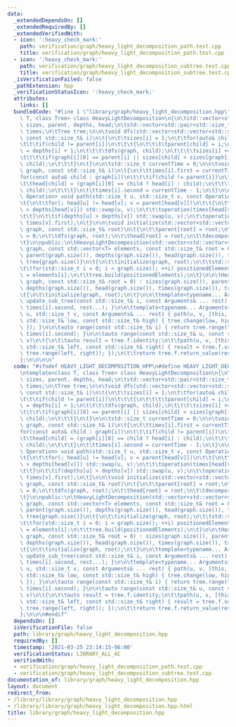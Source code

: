 ```yaml
---
data:
  _extendedDependsOn: []
  _extendedRequiredBy: []
  _extendedVerifiedWith:
  - icon: ':heavy_check_mark:'
    path: verification/graph/heavy_light_decomposition_path.test.cpp
    title: verification/graph/heavy_light_decomposition_path.test.cpp
  - icon: ':heavy_check_mark:'
    path: verification/graph/heavy_light_decomposition_subtree.test.cpp
    title: verification/graph/heavy_light_decomposition_subtree.test.cpp
  _isVerificationFailed: false
  _pathExtension: hpp
  _verificationStatusIcon: ':heavy_check_mark:'
  attributes:
    links: []
  bundledCode: "#line 1 \"library/graph/heavy_light_decomposition.hpp\"\n\n\n\ntemplate<class\
    \ T, class Tree> class HeavyLightDecomposition\n{\n\tstd::vector<std::size_t>\
    \ sizes, parent, depths, head;\n\tstd::vector<std::pair<std::size_t, std::size_t>>\
    \ times;\n\tTree tree;\n\n\tvoid dfs(std::vector<std::vector<std::size_t>>& graph,\
    \ const std::size_t& i)\n\t{\n\t\tsizes[i] = 1;\n\t\tfor(auto& child : graph[i])\n\
    \t\t\tif(child != parent[i])\n\t\t\t{\n\t\t\t\tparent[child] = i;\n\t\t\t\tdepths[child]\
    \ = depths[i] + 1;\n\t\t\t\tdfs(graph, child);\n\t\t\t\tsizes[i] += sizes[child];\n\
    \t\t\t\tif(graph[i][0] == parent[i] || sizes[child] > sizes[graph[i][0]]) std::swap(graph[i][0],\
    \ child);\n\t\t\t}\n\t}\n\n\tstd::size_t currentTime = 0;\n\n\tvoid decompose(std::vector<std::vector<std::size_t>>&\
    \ graph, const std::size_t& i)\n\t{\n\t\ttimes[i].first = currentTime++;\n\t\t\
    for(const auto& child : graph[i])\n\t\t\tif(child != parent[i])\n\t\t\t{\n\t\t\
    \t\thead[child] = (graph[i][0] == child ? head[i] : child);\n\t\t\t\tdecompose(graph,\
    \ child);\n\t\t\t}\n\t\ttimes[i].second = currentTime - 1;\n\t}\n\n\ttemplate<typename\
    \ Operation> void path(std::size_t u, std::size_t v, const Operation operation)\n\
    \t{\n\t\tfor(; head[u] != head[v]; v = parent[head[v]])\n\t\t{\n\t\t\tif(depths[head[u]]\
    \ > depths[head[v]]) std::swap(u, v);\n\t\t\toperation(times[head[v]].first, times[v].first);\n\
    \t\t}\n\t\tif(depths[u] > depths[v]) std::swap(u, v);\n\t\toperation(times[u].first,\
    \ times[v].first);\n\t}\n\n\tvoid initialize(std::vector<std::vector<std::size_t>>&\
    \ graph, const std::size_t& root)\n\t{\n\t\tparent[root] = root;\n\t\tdepths[root]\
    \ = 0;\n\t\tdfs(graph, root);\n\t\thead[root] = root;\n\t\tdecompose(graph, root);\n\
    \t}\n\npublic:\n\tHeavyLightDecomposition(std::vector<std::vector<std::size_t>>&\
    \ graph, const std::vector<T> elements, const std::size_t& root = 0) : sizes(graph.size()),\
    \ parent(graph.size()), depths(graph.size()), head(graph.size()), times(graph.size()),\
    \ tree{graph.size()}\n\t{\n\t\tinitialize(graph, root);\n\t\tstd::vector<T> positionedElements(graph.size());\n\
    \t\tfor(std::size_t i = 0; i < graph.size(); ++i) positionedElements[times[i].first]\
    \ = elements[i];\n\t\ttree.build(positionedElements);\n\t}\n\n\tHeavyLightDecomposition(std::vector<std::vector<std::size_t>>&\
    \ graph, const std::size_t& root = 0) : sizes(graph.size()), parent(graph.size()),\
    \ depths(graph.size()), head(graph.size()), times(graph.size()), tree{graph.size()}\n\
    \t{\n\t\tinitialize(graph, root);\n\t}\n\n\ttemplate<typename... Arguments> void\
    \ update_sub_tree(const std::size_t& i, const Arguments& ... rest) { tree.change(times[i].first,\
    \ times[i].second, rest...); }\n\n\ttemplate<typename... Arguments> void update_path(std::size_t\
    \ u, std::size_t v, const Arguments& ... rest) { path(u, v, [this, &rest...](const\
    \ std::size_t& low, const std::size_t& high) { tree.change(low, high, rest...);\
    \ }); }\n\n\tauto range(const std::size_t& i) { return tree.range(times[i].first,\
    \ times[i].second); }\n\n\tauto range(const std::size_t& u, const std::size_t&\
    \ v)\n\t{\n\t\tauto result = tree.f.identity;\n\t\tpath(u, v, [this, &result](const\
    \ std::size_t& left, const std::size_t& right) { result = tree.f.value(result,\
    \ tree.range(left, right)); });\n\t\treturn tree.f.return_value(result);\n\t}\n\
    };\n\n\n\n"
  code: "#ifndef HEAVY_LIGHT_DECOMPOSITION_HPP\n#define HEAVY_LIGHT_DECOMPOSITION_HPP\n\
    \ntemplate<class T, class Tree> class HeavyLightDecomposition\n{\n\tstd::vector<std::size_t>\
    \ sizes, parent, depths, head;\n\tstd::vector<std::pair<std::size_t, std::size_t>>\
    \ times;\n\tTree tree;\n\n\tvoid dfs(std::vector<std::vector<std::size_t>>& graph,\
    \ const std::size_t& i)\n\t{\n\t\tsizes[i] = 1;\n\t\tfor(auto& child : graph[i])\n\
    \t\t\tif(child != parent[i])\n\t\t\t{\n\t\t\t\tparent[child] = i;\n\t\t\t\tdepths[child]\
    \ = depths[i] + 1;\n\t\t\t\tdfs(graph, child);\n\t\t\t\tsizes[i] += sizes[child];\n\
    \t\t\t\tif(graph[i][0] == parent[i] || sizes[child] > sizes[graph[i][0]]) std::swap(graph[i][0],\
    \ child);\n\t\t\t}\n\t}\n\n\tstd::size_t currentTime = 0;\n\n\tvoid decompose(std::vector<std::vector<std::size_t>>&\
    \ graph, const std::size_t& i)\n\t{\n\t\ttimes[i].first = currentTime++;\n\t\t\
    for(const auto& child : graph[i])\n\t\t\tif(child != parent[i])\n\t\t\t{\n\t\t\
    \t\thead[child] = (graph[i][0] == child ? head[i] : child);\n\t\t\t\tdecompose(graph,\
    \ child);\n\t\t\t}\n\t\ttimes[i].second = currentTime - 1;\n\t}\n\n\ttemplate<typename\
    \ Operation> void path(std::size_t u, std::size_t v, const Operation operation)\n\
    \t{\n\t\tfor(; head[u] != head[v]; v = parent[head[v]])\n\t\t{\n\t\t\tif(depths[head[u]]\
    \ > depths[head[v]]) std::swap(u, v);\n\t\t\toperation(times[head[v]].first, times[v].first);\n\
    \t\t}\n\t\tif(depths[u] > depths[v]) std::swap(u, v);\n\t\toperation(times[u].first,\
    \ times[v].first);\n\t}\n\n\tvoid initialize(std::vector<std::vector<std::size_t>>&\
    \ graph, const std::size_t& root)\n\t{\n\t\tparent[root] = root;\n\t\tdepths[root]\
    \ = 0;\n\t\tdfs(graph, root);\n\t\thead[root] = root;\n\t\tdecompose(graph, root);\n\
    \t}\n\npublic:\n\tHeavyLightDecomposition(std::vector<std::vector<std::size_t>>&\
    \ graph, const std::vector<T> elements, const std::size_t& root = 0) : sizes(graph.size()),\
    \ parent(graph.size()), depths(graph.size()), head(graph.size()), times(graph.size()),\
    \ tree{graph.size()}\n\t{\n\t\tinitialize(graph, root);\n\t\tstd::vector<T> positionedElements(graph.size());\n\
    \t\tfor(std::size_t i = 0; i < graph.size(); ++i) positionedElements[times[i].first]\
    \ = elements[i];\n\t\ttree.build(positionedElements);\n\t}\n\n\tHeavyLightDecomposition(std::vector<std::vector<std::size_t>>&\
    \ graph, const std::size_t& root = 0) : sizes(graph.size()), parent(graph.size()),\
    \ depths(graph.size()), head(graph.size()), times(graph.size()), tree{graph.size()}\n\
    \t{\n\t\tinitialize(graph, root);\n\t}\n\n\ttemplate<typename... Arguments> void\
    \ update_sub_tree(const std::size_t& i, const Arguments& ... rest) { tree.change(times[i].first,\
    \ times[i].second, rest...); }\n\n\ttemplate<typename... Arguments> void update_path(std::size_t\
    \ u, std::size_t v, const Arguments& ... rest) { path(u, v, [this, &rest...](const\
    \ std::size_t& low, const std::size_t& high) { tree.change(low, high, rest...);\
    \ }); }\n\n\tauto range(const std::size_t& i) { return tree.range(times[i].first,\
    \ times[i].second); }\n\n\tauto range(const std::size_t& u, const std::size_t&\
    \ v)\n\t{\n\t\tauto result = tree.f.identity;\n\t\tpath(u, v, [this, &result](const\
    \ std::size_t& left, const std::size_t& right) { result = tree.f.value(result,\
    \ tree.range(left, right)); });\n\t\treturn tree.f.return_value(result);\n\t}\n\
    };\n\n\n#endif"
  dependsOn: []
  isVerificationFile: false
  path: library/graph/heavy_light_decomposition.hpp
  requiredBy: []
  timestamp: '2021-03-25 23:14:15-06:00'
  verificationStatus: LIBRARY_ALL_AC
  verifiedWith:
  - verification/graph/heavy_light_decomposition_path.test.cpp
  - verification/graph/heavy_light_decomposition_subtree.test.cpp
documentation_of: library/graph/heavy_light_decomposition.hpp
layout: document
redirect_from:
- /library/library/graph/heavy_light_decomposition.hpp
- /library/library/graph/heavy_light_decomposition.hpp.html
title: library/graph/heavy_light_decomposition.hpp
---
```

